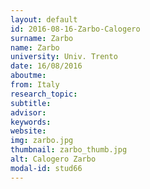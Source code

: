 ```yaml
---
layout: default 
id: 2016-08-16-Zarbo-Calogero
surname: Zarbo
name: Zarbo
university: Univ. Trento
date: 16/08/2016
aboutme: 
from: Italy
research_topic: 
subtitle: 
advisor: 
keywords: 
website: 
img: zarbo.jpg
thumbnail: zarbo_thumb.jpg
alt: Calogero Zarbo
modal-id: stud66
---
```

